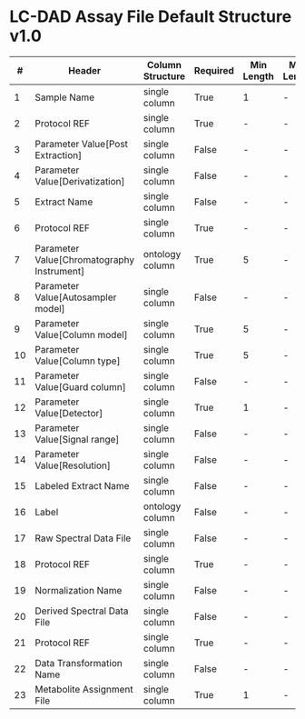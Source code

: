 # LC-DAD Assay File Default Structure v1.0

| # |Header  | Column Structure  | Required | Min Length | Max Length | Description | Examples | Controlled Terms| Default Value  |
|---|--------|-------------------|----------|------------|------------|-------------|----------|-----------------|----------------|
| 1 | Sample Name | single column | True | 1 | - |  |  |  | |
| 2 | Protocol REF | single column | True | - | - |  |  |  | Extraction|
| 3 | Parameter Value[Post Extraction] | single column | False | - | - |  |  |  | |
| 4 | Parameter Value[Derivatization] | single column | False | - | - |  |  |  | |
| 5 | Extract Name | single column | False | - | - |  |  |  | |
| 6 | Protocol REF | single column | True | - | - |  |  |  | Chromatography|
| 7 | Parameter Value[Chromatography Instrument] | ontology column | True | 5 | - |  |  |  | |
| 8 | Parameter Value[Autosampler model] | single column | False | - | - |  |  |  | |
| 9 | Parameter Value[Column model] | single column | True | 5 | - |  |  |  | |
| 10 | Parameter Value[Column type] | single column | True | 5 | - |  |  |  | |
| 11 | Parameter Value[Guard column] | single column | False | - | - |  |  |  | |
| 12 | Parameter Value[Detector] | single column | True | 1 | - |  |  |  | |
| 13 | Parameter Value[Signal range] | single column | False | - | - |  |  |  | |
| 14 | Parameter Value[Resolution] | single column | False | - | - |  |  |  | |
| 15 | Labeled Extract Name | single column | False | - | - |  |  |  | |
| 16 | Label | ontology column | False | - | - |  |  |  | |
| 17 | Raw Spectral Data File | single column | False | - | - |  |  |  | |
| 18 | Protocol REF | single column | True | - | - |  |  |  | Data transformation|
| 19 | Normalization Name | single column | False | - | - |  |  |  | |
| 20 | Derived Spectral Data File | single column | False | - | - |  |  |  | |
| 21 | Protocol REF | single column | True | - | - |  |  |  | Metabolite identification|
| 22 | Data Transformation Name | single column | False | - | - |  |  |  | |
| 23 | Metabolite Assignment File | single column | True | 1 | - |  |  |  | |
